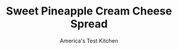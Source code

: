 ---
layout: ../../layouts/MarkdownPostLayout.astro
title: Sweet Pineapple Cream Cheese Spread
author: America's Test Kitchen
pubDate: 2023-03-15
description: "A flavorful, spreadable cream cheese is a great alternative to butter. We like to use it on quick breads-such as zucchini bread or date-nut bread-or on muffins."
image_url: https://res.cloudinary.com/hksqkdlah/image/upload/ar_1:1,c_fill,dpr_2.0,f_auto,fl_lossy.progressive.strip_profile,g_faces:auto,q_auto:low,w_344/4362_2667-sfs-zucchinibread-cc-article
tags: ["Appetizers","Cheese","Fruit","Condiments"]
calories: 1021
protein: 2
carbohydrates: 12
fats: 
fiber: 
ingredients: ["8 ounces, cream cheese, at room temperature","1 , (8-ounce) can crushed pineapple, drained","2 tablespoons, brown sugar"]
serves: 6
time: ""
instructions: ["With rubber spatula, combine cream cheese, pineapple and brown sugar in bowl until smooth."]
nutrition: ["95 mg Potassium","42 mg Phosphorus","44 mg Calcium","9 mg Magnesium","139 mg Sodium","12 g Fat","3 g Monounsaturated","2 mg Vitamin C","41 mg Cholesterol","7 g Saturated","6 µg Folate (food)","10 g Sugars","1 µg Vitamin K","50 g Water","12 g Carbs","6 µg Folate equivalent (total)","2 g Protein","138 µg Vitamin A","170 kcal Energy","9 g Sugars, added","1021 calories"]
notes: "Our Zucchini Bread (see related recipe) is good enough to stand on its own, but a slather of cream cheese makes it  even better. Flavor that cream cheese with jam, spices, or citrus zest and you have something memorable. These  spreads will keep in a covered container in the refrigerator for a week."
---